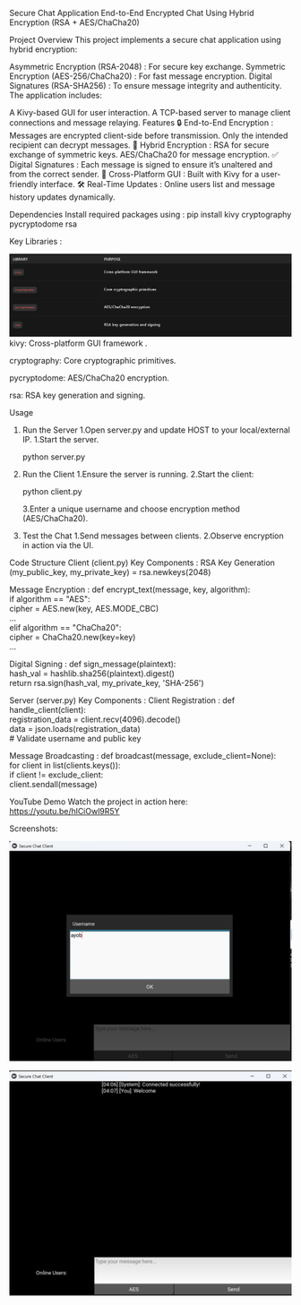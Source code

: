 Secure Chat Application
End-to-End Encrypted Chat Using Hybrid Encryption (RSA + AES/ChaCha20) 

Project Overview
This project implements a secure chat application using hybrid encryption:

Asymmetric Encryption (RSA-2048) : For secure key exchange.
Symmetric Encryption (AES-256/ChaCha20) : For fast message encryption.
Digital Signatures (RSA-SHA256) : To ensure message integrity and authenticity.
The application includes:

A Kivy-based GUI for user interaction.
A TCP-based server to manage client connections and message relaying.
Features
🔒 End-to-End Encryption :
Messages are encrypted client-side before transmission.
Only the intended recipient can decrypt messages.
🔄 Hybrid Encryption :
RSA for secure exchange of symmetric keys.
AES/ChaCha20 for message encryption.
✅ Digital Signatures :
Each message is signed to ensure it’s unaltered and from the correct sender.
📱 Cross-Platform GUI :
Built with Kivy for a user-friendly interface.
🛠️ Real-Time Updates :
Online users list and message history updates dynamically. 


Dependencies
Install required packages using :
pip install kivy cryptography pycryptodome rsa 

Key Libraries :

![alt text](image.png)
kivy:
Cross-platform GUI framework .

cryptography:
Core cryptographic primitives.

pycryptodome:
AES/ChaCha20 encryption.

rsa:
RSA key generation and signing.


Usage
1. Run the Server
    1.Open server.py and update HOST to your local/external IP.
    1.Start the server.

    python server.py  

2. Run the Client
    1.Ensure the server is running.
    2.Start the client: 

    python client.py  

    3.Enter a unique username and choose encryption method (AES/ChaCha20).

3. Test the Chat
    1.Send messages between clients.
    2.Observe encryption in action via the UI.


Code Structure
Client (client.py)
  Key Components :
   RSA Key Generation 
    (my_public_key, my_private_key) = rsa.newkeys(2048)  

  Message Encryption :
    def encrypt_text(message, key, algorithm):  
    if algorithm == "AES":  
        cipher = AES.new(key, AES.MODE_CBC)  
        ...  
    elif algorithm == "ChaCha20":  
        cipher = ChaCha20.new(key=key)  
        ...  

  Digital Signing :
    def sign_message(plaintext):  
    hash_val = hashlib.sha256(plaintext).digest()  
    return rsa.sign(hash_val, my_private_key, 'SHA-256')  

 Server (server.py)
  Key Components :
 Client Registration :
      def handle_client(client):  
      registration_data = client.recv(4096).decode()  
      data = json.loads(registration_data)  
      # Validate username and public key  

  Message Broadcasting :
        def broadcast(message, exclude_client=None):  
        for client in list(clients.keys()):  
        if client != exclude_client:  
            client.sendall(message)  


YouTube Demo
Watch the project in action here: https://youtu.be/hlCiOwl9R5Y 


Screenshots:

![alt text](image-1.png) 

![alt text](image-2.png)



